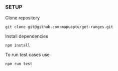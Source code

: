 ### SETUP
Clone repository
```
git clone git@github.com:mapuaptu/get-ranges.git
```

Install dependencies
```
npm install
```

To run test cases use
```
npm run test
```
